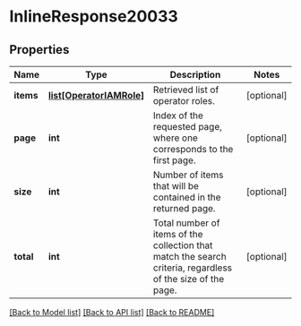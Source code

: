# InlineResponse20033

## Properties
Name | Type | Description | Notes
------------ | ------------- | ------------- | -------------
**items** | [**list[OperatorIAMRole]**](OperatorIAMRole.md) | Retrieved list of operator roles. | [optional] 
**page** | **int** | Index of the requested page, where one corresponds to the first page. | [optional] 
**size** | **int** | Number of items that will be contained in the returned page. | [optional] 
**total** | **int** | Total number of items of the collection that match the search criteria, regardless of the size of the page. | [optional] 

[[Back to Model list]](../README.md#documentation-for-models) [[Back to API list]](../README.md#documentation-for-api-endpoints) [[Back to README]](../README.md)


